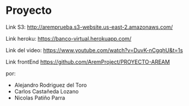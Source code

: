 # Proyecto

Link S3: http://aremprueba.s3-website.us-east-2.amazonaws.com/

Link heroku: https://banco-virtual.herokuapp.com/

Link del video: https://www.youtube.com/watch?v=DuvK-nCgqhU&t=1s

Link frontEnd https://github.com/AremProject/PROYECTO-AREAM

por:

* Alejandro Rodriguez del Toro
* Carlos Castañeda Lozano
* Nicolas Patiño Parra
